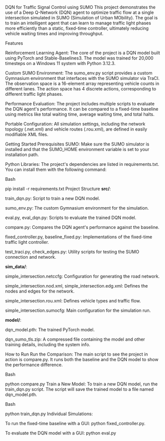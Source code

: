 DQN for Traffic Signal Control using SUMO
This project demonstrates the use of a Deep Q-Network (DQN) agent to optimize traffic flow at a single intersection simulated in SUMO (Simulation of Urban MObility). The goal is to train an intelligent agent that can learn to manage traffic light phases more efficiently than a static, fixed-time controller, ultimately reducing vehicle waiting times and improving throughput.

Features

Reinforcement Learning Agent: The core of the project is a DQN model built using PyTorch and Stable-Baselines3. The model was trained for 20,000 timesteps on a Windows 11 system with Python 3.12.3.



Custom SUMO Environment: The sumo_env.py script provides a custom Gymnasium environment  that interfaces with the SUMO simulator via TraCI. The observation space is a 16-element array representing vehicle counts in different lanes. The action space has 4 discrete actions, corresponding to different traffic light phases.



Performance Evaluation: The project includes multiple scripts to evaluate the DQN agent's performance. It can be compared to a fixed-time baseline using metrics like total waiting time, average waiting time, and total halts.




Portable Configuration: All simulation settings, including the network topology (.net.xml) and vehicle routes (.rou.xml), are defined in easily modifiable XML files.

Getting Started
Prerequisites
SUMO: Make sure the SUMO simulator is installed and that the SUMO_HOME environment variable is set to your installation path.

Python Libraries: The project's dependencies are listed in requirements.txt. You can install them with the following command:

Bash

pip install -r requirements.txt
Project Structure
**src/**:

train_dqn.py: Script to train a new DQN model.

sumo_env.py: The custom Gymnasium environment for the simulation.

eval.py, eval_dqn.py: Scripts to evaluate the trained DQN model.

compare.py: Compares the DQN agent's performance against the baseline.

fixed_controller.py, baseline_fixed.py: Implementations of the fixed-time traffic light controller.

test_traci.py, check_edges.py: Utility scripts for testing the SUMO connection and network.

**sim_data/**:

simple_intersection.netccfg: Configuration for generating the road network.

simple_intersection.nod.xml, simple_intersection.edg.xml: Defines the nodes and edges for the network.


simple_intersection.rou.xml: Defines vehicle types and traffic flow.



simple_intersection.sumocfg: Main configuration for the simulation run.


**model/**:

dqn_model.pth: The trained PyTorch model.


dqn_sumo_tls.zip: A compressed file containing the model and other training details, including the system info.



How to Run
Run the Comparison:
The main script to see the project in action is compare.py. It runs both the baseline and the DQN model to show the performance difference.

Bash

python compare.py
Train a New Model:
To train a new DQN model, run the train_dqn.py script. The script will save the trained model to a file named dqn_model.pth.

Bash

python train_dqn.py
Individual Simulations:

To run the fixed-time baseline with a GUI: python fixed_controller.py.

To evaluate the DQN model with a GUI: python eval.py

